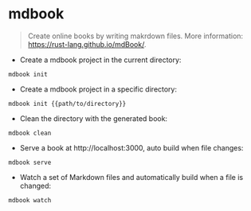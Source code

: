 # mdbook

> Create online books by writing makrdown files.
> More information: <https://rust-lang.github.io/mdBook/>.

- Create a mdbook project in the current directory:

`mdbook init`

- Create a mdbook project in a specific directory:

`mdbook init {{path/to/directory}}`

- Clean the directory with the generated book:

`mdbook clean`

- Serve a book at http://localhost:3000, auto build when file changes:

`mdbook serve`

- Watch a set of Markdown files and automatically build when a file is changed:

`mdbook watch`
